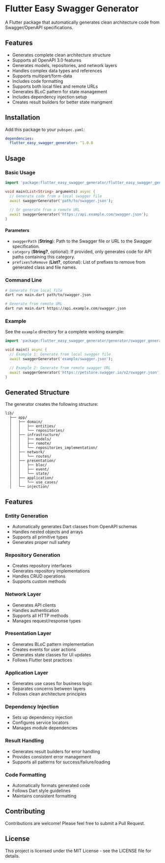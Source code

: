 <!--
This README describes the package. If you publish this package to pub.dev,
this README's contents appear on the landing page for your package.

For information about how to write a good package README, see the guide for
[writing package pages](https://dart.dev/tools/pub/writing-package-pages).

For general information about developing packages, see the Dart guide for
[creating packages](https://dart.dev/guides/libraries/create-packages)
and the Flutter guide for
[developing packages and plugins](https://flutter.dev/to/develop-packages).
-->

# Flutter Easy Swagger Generator

A Flutter package that automatically generates clean architecture code from Swagger/OpenAPI specifications.

## Features

- Generates complete clean architecture structure
- Supports all OpenAPI 3.0 features
- Generates models, repositories, and network layers
- Handles complex data types and references
- Supports multipart/form-data
- Includes code formatting
- Supports both local files and remote URLs
- Generates BLoC pattern for state management
- Includes dependency injection setup
- Creates result builders for better state mangment

## Installation

Add this package to your `pubspec.yaml`:

```yaml
dependencies:
  flutter_easy_swagger_generator: ^1.0.0
```

## Usage

### Basic Usage

```dart
import 'package:flutter_easy_swagger_generator/flutter_easy_swagger_generator.dart';

void main(List<String> arguments) async {
  // Generate code from a local swagger file
  await swaggerGenerator('path/to/swagger.json');
  
  // Or generate from a remote URL
  await swaggerGenerator('https://api.example.com/swagger.json');
}
```

#### Parameters
- `swaggerPath` (**String**): Path to the Swagger file or URL to the Swagger specification.
- `category` (**String?**, optional): If provided, only generates code for API paths containing this category.
- `prefixesToRemove` (**List<String>?**, optional): List of prefixes to remove from generated class and file names.

### Command Line

```bash
# Generate from local file
dart run main.dart path/to/swagger.json

# Generate from remote URL
dart run main.dart https://api.example.com/swagger.json
```

### Example

See the `example` directory for a complete working example:

```dart
import 'package:flutter_easy_swagger_generator/generator/swagger_generator.dart';

void main() async {
  // Example 1: Generate from local swagger file
  await swaggerGenerator('example/swagger.json');

  // Example 2: Generate from remote swagger URL
  await swaggerGenerator('https://petstore.swagger.io/v2/swagger.json');
}
```

## Generated Structure

The generator creates the following structure:

```
lib/
  ├── app/
  │   ├── domain/
  │   │   ├── entities/
  │   │   └── repositories/
  │   ├── infrastructure/
  │   │   ├── models/
  │   │   ├── remote/
  │   │   └── repositories_implementation/
  │   ├── network/
  │   │   └── routes/
  │   ├── presentation/
  │   │   ├── bloc/
  │   │   ├── event/
  │   │   └── state/
  │   ├── application/
  │   │   └── use_cases/
  │   └── injection/
```

## Features

### Entity Generation
- Automatically generates Dart classes from OpenAPI schemas
- Handles nested objects and arrays
- Supports all primitive types
- Generates proper null safety

### Repository Generation
- Creates repository interfaces
- Generates repository implementations
- Handles CRUD operations
- Supports custom methods

### Network Layer
- Generates API clients
- Handles authentication
- Supports all HTTP methods
- Manages request/response types

### Presentation Layer
- Generates BLoC pattern implementation
- Creates events for user actions
- Generates state classes for UI updates
- Follows Flutter best practices

### Application Layer
- Generates use cases for business logic
- Separates concerns between layers
- Follows clean architecture principles

### Dependency Injection
- Sets up dependency injection
- Configures service locators
- Manages module dependencies

### Result Handling
- Generates result builders for error handling
- Provides consistent error management
- Supports all patterns for success/failure/loading

### Code Formatting
- Automatically formats generated code
- Follows Dart style guidelines
- Maintains consistent formatting

## Contributing

Contributions are welcome! Please feel free to submit a Pull Request.

## License

This project is licensed under the MIT License - see the LICENSE file for details.
